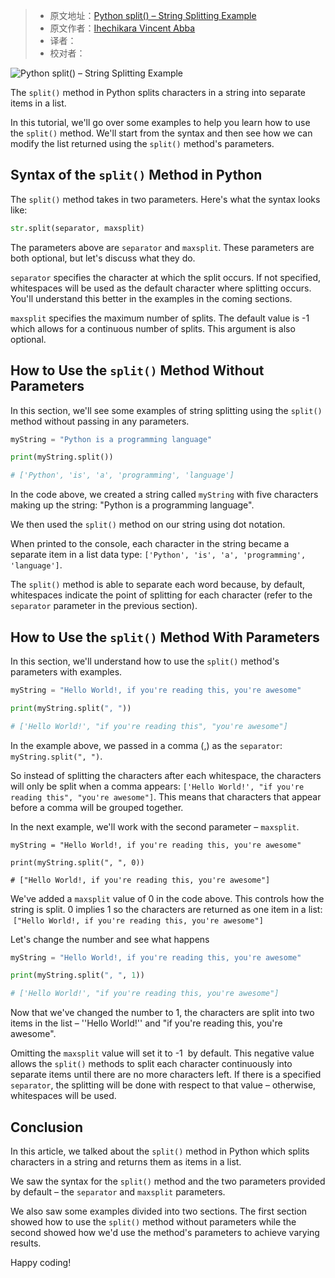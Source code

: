 > -  原文地址：[Python split() – String Splitting Example](https://www.freecodecamp.org/news/python-split-string-splitting-example/)
> -  原文作者：[Ihechikara Vincent Abba](https://www.freecodecamp.org/news/author/ihechikara/)
> -  译者：
> -  校对者：

![Python split() – String Splitting Example](https://www.freecodecamp.org/news/content/images/size/w2000/2022/05/tania-melnyczuk-eIY9QaolhLg-unsplash--3-.jpg)

The `split()` method in Python splits characters in a string into separate items in a list.

In this tutorial, we'll go over some examples to help you learn how to use the `split()` method. We'll start from the syntax and then see how we can modify the list returned using the `split()` method's parameters.

## Syntax of the `split()` Method in Python

The `split()` method takes in two parameters. Here's what the syntax looks like:

```python
str.split(separator, maxsplit)
```

The parameters above are `separator` and `maxsplit`. These parameters are both optional, but let's discuss what they do.

`separator` specifies the character at which the split occurs. If not specified, whitespaces will be used as the default character where splitting occurs. You'll understand this better in the examples in the coming sections.

`maxsplit` specifies the maximum number of splits. The default value is -1 which allows for a continuous number of splits. This argument is also optional.

## How to Use the `split()` Method Without Parameters

In this section, we'll see some examples of string splitting using the `split()` method without passing in any parameters.

```python
myString = "Python is a programming language"

print(myString.split())

# ['Python', 'is', 'a', 'programming', 'language']
```

In the code above, we created a string called `myString` with five characters making up the string: "Python is a programming language".

We then used the `split()` method on our string using dot notation.

When printed to the console, each character in the string became a separate item in a list data type: `['Python', 'is', 'a', 'programming', 'language']`.

The `split()` method is able to separate each word because, by default, whitespaces indicate the point of splitting for each character (refer to the `separator` parameter in the previous section).

## How to Use the `split()` Method With Parameters

In this section, we'll understand how to use the `split()` method's parameters with examples.

```python
myString = "Hello World!, if you're reading this, you're awesome"

print(myString.split(", "))

# ['Hello World!', "if you're reading this", "you're awesome"]
```

In the example above, we passed in a comma (,) as the `separator`: `myString.split(", ")`.

So instead of splitting the characters after each whitespace, the characters will only be split when a comma appears: `['Hello World!', "if you're reading this", "you're awesome"]`. This means that characters that appear before a comma will be grouped together.

In the next example, we'll work with the second parameter – `maxsplit`.

```
myString = "Hello World!, if you're reading this, you're awesome"

print(myString.split(", ", 0))

# ["Hello World!, if you're reading this, you're awesome"]
```

We've added a `maxsplit` value of 0 in the code above. This controls how the string is split. 0 implies 1 so the characters are returned as one item in a list:  `["Hello World!, if you're reading this, you're awesome"]`

Let's change the number and see what happens

```python
myString = "Hello World!, if you're reading this, you're awesome"

print(myString.split(", ", 1))

# ['Hello World!', "if you're reading this, you're awesome"]
```

Now that we've changed the number to 1, the characters are split into two items in the list – ''Hello World!'' and "if you're reading this, you're awesome".

Omitting the `maxsplit` value will set it to -1  by default. This negative value allows the `split()` methods to split each character continuously into separate items until there are no more characters left. If there is a specified `separator`, the splitting will be done with respect to that value – otherwise, whitespaces will be used.

## Conclusion

In this article, we talked about the `split()` method in Python which splits characters in a string and returns them as items in a list.

We saw the syntax for the `split()` method and the two parameters provided by default – the `separator` and `maxsplit` parameters.

We also saw some examples divided into two sections. The first section showed how to use the `split()` method without parameters while the second showed how we'd use the method's parameters to achieve varying results.

Happy coding!